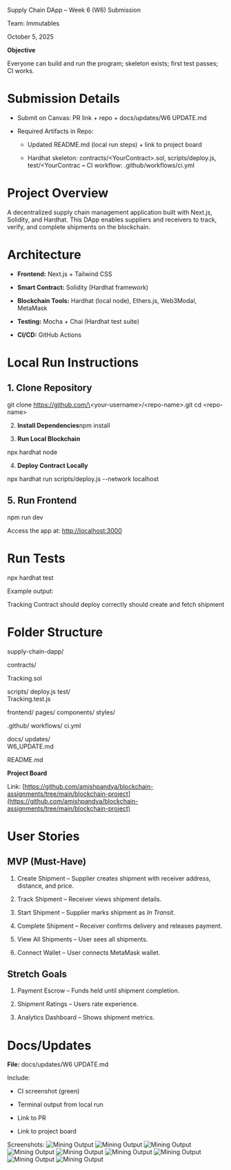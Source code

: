 Supply Chain DApp – Week 6 (W6) Submission

Team: Immutables

October 5, 2025

**Objective**

Everyone can build and run the program; skeleton exists; first test passes; CI works.

# **Submission Details**

* Submit on Canvas: PR link \+ repo \+ docs/updates/W6 UPDATE.md

* Required Artifacts in Repo:

  * Updated README.md (local run steps) \+ link to project board

  * Hardhat skeleton: contracts/\<YourContract\>.sol, scripts/deploy.js, test/\<YourContrac **–** CI workflow: .github/workflows/ci.yml

# **Project Overview**

A decentralized supply chain management application built with Next.js, Solidity, and Hardhat. This DApp enables suppliers and receivers to track, verify, and complete shipments on the blockchain.

# **Architecture**

* **Frontend:** Next.js \+ Tailwind CSS

* **Smart Contract:** Solidity (Hardhat framework)

* **Blockchain Tools:** Hardhat (local node), Ethers.js, Web3Modal, MetaMask

* **Testing:** Mocha \+ Chai (Hardhat test suite)

* **CI/CD:** GitHub Actions

# **Local Run Instructions**

## **1\. Clone Repository**

git clone https://github.com/\<your-username\>/\<repo-name\>.git cd \<repo-name\>

2. **Install Dependencies**npm install

3. **Run Local Blockchain**

npx hardhat node

4. **Deploy Contract Locally**

npx hardhat run scripts/deploy.js \--network localhost

## **5\. Run Frontend**

npm run dev

Access the app at: [http://localhost:3000](http://localhost:3000/)

# **Run Tests**

npx hardhat test

Example output:

Tracking Contract should deploy correctly should create and fetch shipment

# **Folder Structure**

supply-chain-dapp/

contracts/

Tracking.sol

scripts/ deploy.js test/  
Tracking.test.js

frontend/ pages/ components/ styles/

.github/ workflows/ ci.yml

docs/ updates/  
W6\_UPDATE.md

README.md

**Project Board**

Link: [https://github.com/amishpandya/blockchain-assignments/tree/main/blockchain-project](https://github.com/amishpandya/blockchain-assignments/tree/main/blockchain-project)

# **User Stories**

## **MVP (Must-Have)**

1. Create Shipment – Supplier creates shipment with receiver address, distance, and price.

2. Track Shipment – Receiver views shipment details.

3. Start Shipment – Supplier marks shipment as *In Transit*.

4. Complete Shipment – Receiver confirms delivery and releases payment.

5. View All Shipments – User sees all shipments.

6. Connect Wallet – User connects MetaMask wallet.

## **Stretch Goals**

1. Payment Escrow – Funds held until shipment completion.

2. Shipment Ratings – Users rate experience.

3. Analytics Dashboard – Shows shipment metrics.

# **Docs/Updates**

**File:** docs/updates/W6 UPDATE.md

Include:

* CI screenshot (green)

* Terminal output from local run

* Link to PR

* Link to project board

Screenshots:
![Mining Output](../../Screenshots/Shot3.png)
![Mining Output](../../Screenshots/Shot4.png)
![Mining Output](../../Screenshots/Shot5.png)
![Mining Output](../../Screenshots/Shot6.png)
![Mining Output](../../Screenshots/Shot7.png)
![Mining Output](../../Screenshots/Shot8.png)
![Mining Output](../../Screenshots/Shot9.png)
![Mining Output](../../Screenshots/Shot10.png)
![Mining Output](../../Screenshots/Shot11.png)


